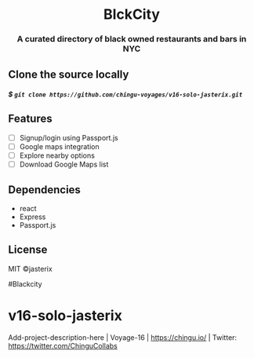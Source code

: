 <h1 align="center">BlckCity</h1>
<h3 align="center">
A curated directory of black owned restaurants and bars in NYC
<p align="center">

## Clone the source locally

##### \$ `git clone https://github.com/chingu-voyages/v16-solo-jasterix.git`

## Features

- [ ] Signup/login using Passport.js
- [ ] Google maps integration
- [ ] Explore nearby options
- [ ] Download Google Maps list

## Dependencies

- react
- Express
- Passport.js

## License

MIT ©jasterix

#Blackcity

# v16-solo-jasterix

Add-project-description-here | Voyage-16 | https://chingu.io/ | Twitter: https://twitter.com/ChinguCollabs

